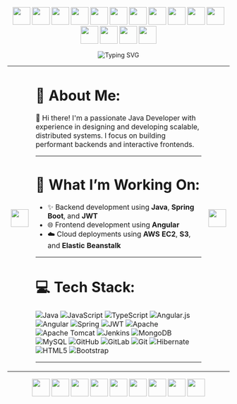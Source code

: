 <!-- 🦜 PARTYING PARROT BORDER START 🦜 -->

<p align="center">
  <!-- Top Border -->
  <img src="https://cultofthepartyparrot.com/parrots/hd/parrot.gif" width="40"/>
  <img src="https://cultofthepartyparrot.com/parrots/hd/dealwithitparrot.gif" width="40"/>
  <img src="https://cultofthepartyparrot.com/parrots/hd/icecreamparrot.gif" width="40"/>
  <img src="https://cultofthepartyparrot.com/parrots/hd/fieri.gif" width="40"/>
  <img src="https://cultofthepartyparrot.com/parrots/hd/sassyparrot.gif" width="40"/>
  <img src="https://cultofthepartyparrot.com/parrots/hd/nyanparrot.gif" width="40"/>
  <img src="https://cultofthepartyparrot.com/parrots/hd/portalparrot.gif" width="40"/>
  <img src="https://cultofthepartyparrot.com/parrots/hd/shuffleparrot.gif" width="40"/>
  <img src="https://cultofthepartyparrot.com/parrots/hd/gothparrot.gif" width="40"/>
  <img src="https://cultofthepartyparrot.com/parrots/hd/fastparrot.gif" width="40"/>
  <img src="https://cultofthepartyparrot.com/parrots/hd/chillparrot.gif" width="40"/>
  <img src="https://cultofthepartyparrot.com/parrots/hd/invisibleparrot.gif" width="40"/>
  <img src="https://cultofthepartyparrot.com/parrots/hd/margaritaparrot.gif" width="40"/>
  <img src="https://cultofthepartyparrot.com/parrots/hd/mustacheparrot.gif" width="40"/>
  <img src="https://cultofthepartyparrot.com/parrots/hd/zombieparrot.gif" width="40"/>
</p>

<p align="center">
  <img src="https://readme-typing-svg.herokuapp.com?font=Fira+Code&size=28&pause=1000&center=true&vCenter=true&width=500&lines=Java+Developer+%F0%9F%92%BB;Spring+Boot+%7C+Angular+%7C+AWS+Enthusiast;Welcome+to+my+GitHub+space!" alt="Typing SVG" />
</p>

<table>
<tr>
<td><img src="https://cultofthepartyparrot.com/parrots/hd/parrot.gif" width="40"/></td>
<td>

<!-- 🎯 CONTENT START -->

# 💫 About Me:
👋 Hi there! I'm a passionate Java Developer with experience in designing and developing scalable, distributed systems. I focus on building performant backends and interactive frontends.

---

# 🚀 What I’m Working On:
- ✨ Backend development using **Java**, **Spring Boot**, and **JWT**
- 🌐 Frontend development using **Angular**
- ☁️ Cloud deployments using **AWS EC2**, **S3**, and **Elastic Beanstalk**

---

# 💻 Tech Stack:
![Java](https://img.shields.io/badge/java-%23ED8B00.svg?style=for-the-badge&logo=openjdk&logoColor=white) ![JavaScript](https://img.shields.io/badge/javascript-%23323330.svg?style=for-the-badge&logo=javascript&logoColor=%23F7DF1E) ![TypeScript](https://img.shields.io/badge/typescript-%23007ACC.svg?style=for-the-badge&logo=typescript&logoColor=white) ![Angular.js](https://img.shields.io/badge/angular.js-%23E23237.svg?style=for-the-badge&logo=angularjs&logoColor=white) ![Angular](https://img.shields.io/badge/angular-%23DD0031.svg?style=for-the-badge&logo=angular&logoColor=white) ![Spring](https://img.shields.io/badge/spring-%236DB33F.svg?style=for-the-badge&logo=spring&logoColor=white) ![JWT](https://img.shields.io/badge/JWT-black?style=for-the-badge&logo=JSON%20web%20tokens) ![Apache](https://img.shields.io/badge/apache-%23D42029.svg?style=for-the-badge&logo=apache&logoColor=white) ![Apache Tomcat](https://img.shields.io/badge/apache%20tomcat-%23F8DC75.svg?style=for-the-badge&logo=apache-tomcat&logoColor=black) ![Jenkins](https://img.shields.io/badge/jenkins-%232C5263.svg?style=for-the-badge&logo=jenkins&logoColor=white) ![MongoDB](https://img.shields.io/badge/MongoDB-%234ea94b.svg?style=for-the-badge&logo=mongodb&logoColor=white) ![MySQL](https://img.shields.io/badge/mysql-4479A1.svg?style=for-the-badge&logo=mysql&logoColor=white) ![GitHub](https://img.shields.io/badge/github-%23121011.svg?style=for-the-badge&logo=github&logoColor=white) ![GitLab](https://img.shields.io/badge/gitlab-%23181717.svg?style=for-the-badge&logo=gitlab&logoColor=white) ![Git](https://img.shields.io/badge/git-%23F05033.svg?style=for-the-badge&logo=git&logoColor=white) ![Hibernate](https://img.shields.io/badge/Hibernate-59666C?style=for-the-badge&logo=Hibernate&logoColor=white) ![HTML5](https://img.shields.io/badge/html5-%23E34F26.svg?style=for-the-badge&logo=html5&logoColor=white) ![Bootstrap](https://img.shields.io/badge/bootstrap-%238511FA.svg?style=for-the-badge&logo=bootstrap&logoColor=white)

---


<!-- 🎯 CONTENT END -->

</td>
<td><img src="https://cultofthepartyparrot.com/parrots/hd/parrot.gif" width="40"/></td>
</tr>
</table>

<p align="center">
  <!-- Bottom Border -->
  <img src="https://cultofthepartyparrot.com/parrots/hd/zombieparrot.gif" width="40"/>
  <img src="https://cultofthepartyparrot.com/parrots/hd/mustacheparrot.gif" width="40"/>
  <img src="https://cultofthepartyparrot.com/parrots/hd/margaritaparrot.gif" width="40"/>
  <img src="https://cultofthepartyparrot.com/parrots/hd/invisibleparrot.gif" width="40"/>
  <img src="https://cultofthepartyparrot.com/parrots/hd/chillparrot.gif" width="40"/>
  <img src="https://cultofthepartyparrot.com/parrots/hd/fastparrot.gif" width="40"/>
  <img src="https://cultofthepartyparrot.com/parrots/hd/gothparrot.gif" width="40"/>
  <img src="https://cultofthepartyparrot.com/parrots/hd/shuffleparrot.gif" width="40"/>
  <img src="https://cultofthepartyparrot.com/parrots/hd/portalparrot.gif" width="40"/>
</p>
